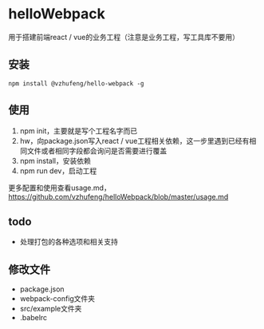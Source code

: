# helloWebpack

用于搭建前端react / vue的业务工程（注意是业务工程，写工具库不要用）

## 安装
```
npm install @vzhufeng/hello-webpack -g
```

## 使用
1. npm init，主要就是写个工程名字而已
2. hw，向package.json写入react / vue工程相关依赖，这一步里遇到已经有相同文件或者相同字段都会询问是否需要进行覆盖
3. npm install，安装依赖
4. npm run dev，启动工程

更多配置和使用查看usage.md，https://github.com/vzhufeng/helloWebpack/blob/master/usage.md

## todo
- 处理打包的各种选项和相关支持

## 修改文件
- package.json
- webpack-config文件夹
- src/example文件夹
- .babelrc






